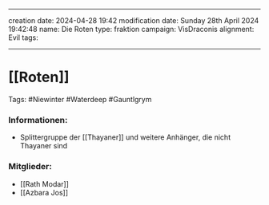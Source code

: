 
---
creation date: 2024-04-28 19:42 
modification date: Sunday 28th April 2024 19:42:48 
name: Die Roten
type: fraktion
campaign: VisDraconis
alignment: Evil
tags:

--- 

# [[Roten]]

Tags: #Niewinter #Waterdeep #Gauntlgrym


### Informationen:
- Splittergruppe der [[Thayaner]] und weitere Anhänger, die nicht Thayaner sind

### Mitglieder:
- [[Rath Modar]]
- [[Azbara Jos]]
